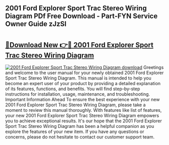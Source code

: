 ## 2001 Ford Explorer Sport Trac Stereo Wiring Diagram PDf Free Download - Part-FYN Service Owner Guide zJzSl

# <h2><a href="http://dfmyntn.blite.top/?on=2001+Ford+Explorer+Sport+Trac+Stereo+Wiring+Diagram">🔗Download New 👉🔴 2001 Ford Explorer Sport Trac Stereo Wiring Diagram</a></h2>

[![2001 Ford Explorer Sport Trac Stereo Wiring Diagram download](https://i.imgur.com/lujVjoI.png)](http://dfmyntn.blite.top/?on=2001+Ford+Explorer+Sport+Trac+Stereo+Wiring+Diagram)
Greetings and welcome to the user manual for your newly obtained 2001 Ford Explorer Sport Trac Stereo Wiring Diagram. This manual is intended to help you become an expert user of your product by providing a detailed explanation of its features, functions, and benefits. You will find step-by-step instructions for installation, usage, maintenance, and troubleshooting. Important Information Ahead To ensure the best experience with your new 2001 Ford Explorer Sport Trac Stereo Wiring Diagram, please take a moment to review this manual thoroughly. With features like list of features, your new 2001 Ford Explorer Sport Trac Stereo Wiring Diagram empowers you to achieve exceptional results. It's our hope that the 2001 Ford Explorer Sport Trac Stereo Wiring Diagram has been a helpful companion as you explore the features of your new item. If you have any questions or concerns, please do not hesitate to contact our customer support team.
